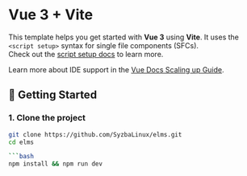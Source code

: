 # Vue 3 + Vite

This template helps you get started with **Vue 3** using **Vite**. It uses the `<script setup>` syntax for single file components (SFCs).  
Check out the [script setup docs](https://v3.vuejs.org/api/sfc-script-setup.html#sfc-script-setup) to learn more.

Learn more about IDE support in the [Vue Docs Scaling up Guide](https://vuejs.org/guide/scaling-up/tooling.html#ide-support).

## 🚀 Getting Started

### 1. Clone the project

````bash
git clone https://github.com/SyzbaLinux/elms.git
cd elms

```bash
npm install && npm run dev
````
